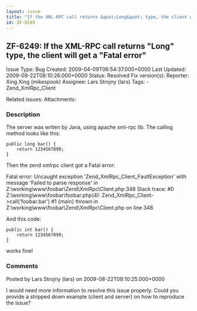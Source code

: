 ```yaml
---
layout: issue
title: "If the XML-RPC call returns &quot;Long&quot; type, the client will get a &quot;Fatal error&quot;"
id: ZF-6249
---
```


ZF-6249: If the XML-RPC call returns "Long" type, the client will get a "Fatal error"
-------------------------------------------------------------------------------------

 Issue Type: Bug Created: 2009-04-09T06:54:37.000+0000 Last Updated: 2009-08-22T08:10:26.000+0000 Status: Resolved Fix version(s): 
 Reporter:  Xing Xing (mikespook)  Assignee:  Lars Strojny (lars)  Tags: - Zend\_XmlRpc\_Client
 
 Related issues: 
 Attachments: 
### Description

The server was writen by Java, using apache xml-rpc lib. The calling method looks like this:

 
    public long bar() {
        return 1234567890;
    }


Then the zend xmlrpc client got a Fatal error:

Fatal error: Uncaught exception 'Zend\_XmlRpc\_Client\_FaultException' with message 'Failed to parse response' in Z:\\working\\www\\foobar\\Zend\\XmlRpc\\Client.php:348 Stack trace: #0 Z:\\working\\www\\foobar\\foobar.php(4): Zend\_XmlRpc\_Client->call('foobar.bar') #1 {main} thrown in Z:\\working\\www\\foobar\\Zend\\XmlRpc\\Client.php on line 348

And this code:

 
    public int bar() {
        return 1234567890;
    }


works fine!

 

 

### Comments

Posted by Lars Strojny (lars) on 2009-08-22T08:10:25.000+0000

I would need more information to resolve this issue properly. Could you provide a stripped down example (client and server) on how to reproduce the issue?

 

 